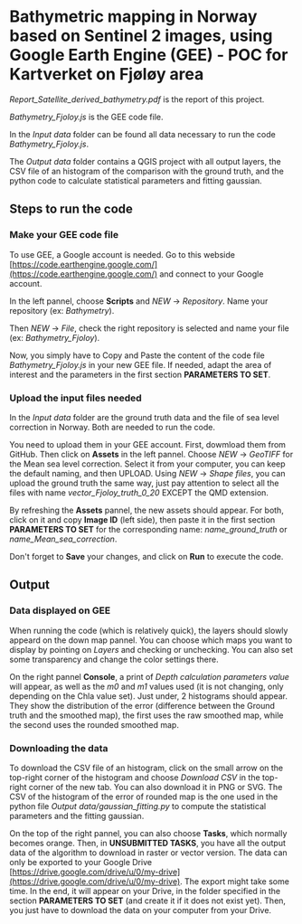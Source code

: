 # Bathymetric mapping in Norway based on Sentinel 2 images, using Google Earth Engine (GEE) - POC for Kartverket on Fjøløy area

*Report_Satellite_derived_bathymetry.pdf* is the report of this project.

*Bathymetry_Fjoloy.js* is the GEE code file.

In the *Input data* folder can be found all data necessary to run the code *Bathymetry_Fjoloy.js*.

The *Output data* folder contains a QGIS project with all output layers, the CSV file of an histogram of the comparison with the ground truth, and the python code to calculate statistical parameters and fitting gaussian.

## Steps to run the code

### Make your GEE code file

To use GEE, a Google account is needed. Go to this webside [https://code.earthengine.google.com/](https://code.earthengine.google.com/) and connect to your Google account.

In the left pannel, choose **Scripts** and *NEW* -> *Repository*. Name your repository (ex: *Bathymetry*).

Then *NEW* -> *File*, check the right repository is selected and name your file (ex: *Bathymetry_Fjoloy*).

Now, you simply have to Copy and Paste the content of the code file *Bathymetry_Fjoloy.js* in your new GEE file. If needed, adapt the area of interest and the parameters in the first section **PARAMETERS TO SET**.

### Upload the input files needed

In the *Input data* folder are the ground truth data and the file of sea level correction in Norway. Both are needed to run the code.

You need to upload them in your GEE account. First, dowmload them from GitHub. 
Then click on **Assets** in the left pannel. Choose *NEW* -> *GeoTIFF* for the Mean sea level correction. Select it from your computer, you can keep the default naming, and then UPLOAD. Using *NEW* -> *Shape files*, you can upload the ground truth the same way, just pay attention to select all the files with name *vector_Fjoloy_truth_0_20* EXCEPT the QMD extension.

By refreshing the **Assets** pannel, the new assets should appear. For both, click on it and copy **Image ID** (left side), then paste it in the first section **PARAMETERS TO SET** for the corresponding name: *name_ground_truth* or *name_Mean_sea_correction*.

Don't forget to **Save** your changes, and click on **Run** to execute the code.

## Output

### Data displayed on GEE

When running the code (which is relatively quick), the layers should slowly appeard on the down map pannel. You can choose which maps you want to display by pointing on *Layers* and checking or unchecking. You can also set some transparency and change the color settings there.

On the right pannel **Console**, a print of *Depth calculation parameters value* will appear, as well as the *m0* and *m1* values used (it is not changing, only depending on the Chla value set). Just under, 2 histograms should appear. They show the distribution of the error (difference between the Ground truth and the smoothed map), the first uses the raw smoothed map, while the second uses the rounded smoothed map.

### Downloading the data

To download the CSV file of an histogram, click on the small arrow on the top-right corner of the histogram and choose *Download CSV* in the top-right corner of the new tab. You can also download it in PNG or SVG. The CSV of the histogram of the error of rounded map is the one used in the python file *Output data/gaussian_fitting.py* to compute the statistical parameters and the fitting gaussian.

On the top of the right pannel, you can also choose **Tasks**, which normally becomes orange. Then, in **UNSUBMITTED TASKS**, you have all the output data of the algorithm to download in raster or vector version. 
The data can only be exported to your Google Drive [https://drive.google.com/drive/u/0/my-drive](https://drive.google.com/drive/u/0/my-drive). The export might take some time. In the end, it will appear on your Drive, in the folder specified in the section **PARAMETERS TO SET** (and create it if it does not exist yet). Then, you just have to download the data on your computer from your Drive.
